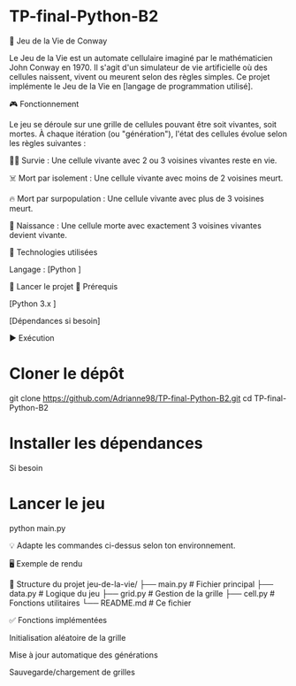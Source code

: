 # TP-final-Python-B2

🧬 Jeu de la Vie de Conway

Le Jeu de la Vie est un automate cellulaire imaginé par le mathématicien John Conway en 1970. Il s'agit d'un simulateur de vie artificielle où des cellules naissent, vivent ou meurent selon des règles simples. Ce projet implémente le Jeu de la Vie en [langage de programmation utilisé].

🎮 Fonctionnement

Le jeu se déroule sur une grille de cellules pouvant être soit vivantes, soit mortes. À chaque itération (ou "génération"), l'état des cellules évolue selon les règles suivantes :

🧍‍♂️ Survie : Une cellule vivante avec 2 ou 3 voisines vivantes reste en vie.

☠️ Mort par isolement : Une cellule vivante avec moins de 2 voisines meurt.

🔥 Mort par surpopulation : Une cellule vivante avec plus de 3 voisines meurt.

👶 Naissance : Une cellule morte avec exactement 3 voisines vivantes devient vivante.

🧱 Technologies utilisées

Langage : [Python ]

🚀 Lancer le projet
🔧 Prérequis

[Python 3.x ]

[Dépendances si besoin]

▶️ Exécution
# Cloner le dépôt
git clone https://github.com/Adrianne98/TP-final-Python-B2.git
cd TP-final-Python-B2

# Installer les dépendances
Si besoin

# Lancer le jeu
python main.py


💡 Adapte les commandes ci-dessus selon ton environnement.

🖥️ Exemple de rendu

📁 Structure du projet
jeu-de-la-vie/
├── main.py              # Fichier principal
├── data.py              # Logique du jeu
├── grid.py              # Gestion de la grille
├── cell.py             # Fonctions utilitaires
└── README.md            # Ce fichier

✅ Fonctions implémentées

 Initialisation aléatoire de la grille

 Mise à jour automatique des générations

 Sauvegarde/chargement de grilles
